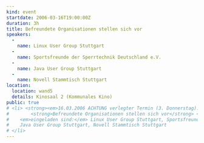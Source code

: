 ```yaml
---
kind: event
startdate: 2006-03-16T19:00:00Z
duration: 3h
title: Befreundete Organisationen stellen sich vor
speakers:
  -
    name: Linux User Group Stuttgart
  -
    name: Sportsfreunde der Sperrtechnik Deutschland e.V.
  -
    name: Java User Group Stuttgart
  -
    name: Novell Stammtisch Stuttgart
location:
  location: wand5
  details: Kinosaal 2 (Kommunales Kino)
public: true
# <li> <strong><em>16.03.2006 ACHTUNG verlegter Termin (3. Donnerstag):</em></strong> <br>
#        <strong>Befreundete Organisationen stellen sich vor</strong> <br>
#    <em>eingeladen sind:</em> Linux User Group Stuttgart, Sportsfreunde der Sperrtechnik Deutschland e.V.,
#    Java User Group Stuttgart, Novell Stammtisch Stuttgart
# </li>
---
```

